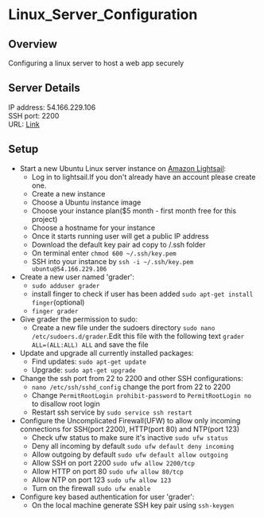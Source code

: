 # Linux_Server_Configuration

## Overview
Configuring a linux server to host a web app securely

## Server Details
IP address: 54.166.229.106  
SSH port: 2200  
URL: [Link](http://ec2-54-166-229-106.compute-1.amazonaws.com)

## Setup
* Start a new Ubuntu Linux server instance on [Amazon Lightsail](https://lightsail.aws.amazon.com/):
  * Log in to lightsail.If you don't already have an account please create one.
  * Create a new instance
  * Choose a Ubuntu instance image
  * Choose your instance plan($5 month - first month free for this project)
  * Choose a hostname for your instance
  * Once it starts running user will get a public IP address
  * Download the default key pair ad copy to /.ssh folder
  * On terminal enter `chmod 600 ~/.ssh/key.pem`
  * SSH into your instance by `ssh -i ~/.ssh/key.pem ubuntu@54.166.229.106`
* Create a new user named 'grader':
  * `sudo adduser grader`
  * install finger to check if user has been added `sudo apt-get install finger`(optional)
  * `finger grader`
* Give grader the permission to sudo:
  * Create a new file under the sudoers directory `sudo nano /etc/sudoers.d/grader`.Edit this file with the following text `grader ALL=(ALL:ALL) ALL` and save the file
* Update and upgrade all currently installed packages:
  * Find updates: `sudo apt-get update`
  * Upgrade: `sudo apt-get upgrade`
* Change the ssh port from 22 to 2200 and other SSH configurations:
  * `nano /etc/ssh/sshd_config` change the port from 22 to 2200
  * Change `PermitRootLogin prohibit-password` to `PermitRootLogin no` to disallow root login
  * Restart ssh service by `sudo service ssh restart`
* Configure the Uncomplicated Firewall(UFW) to allow only incoming connections for SSH(port 2200), HTTP(port 80) and NTP(port 123)
  * Check ufw status to make sure it's inactive `sudo ufw status`
  * Deny all incoming by default `sudo ufw default deny incoming`
  * Allow outgoing by default `sudo ufw default allow outgoing`
  * Allow SSH on port 2200 `sudo ufw allow 2200/tcp`
  * Allow HTTP on port 80 `sudo ufw allow 80/tcp`
  * Allow NTP on port 123 `sudo ufw allow 123`
  * Turn on the firewall `sudo ufw enable`
* Configure key based authentication for user 'grader':
  * On the local machine generate SSH key pair using `ssh-keygen`
 
  
